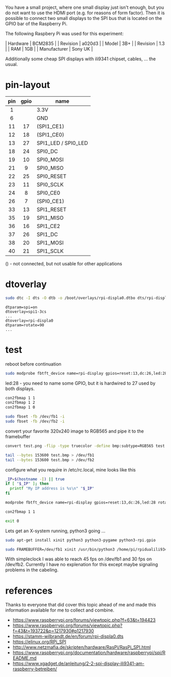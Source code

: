 You have a small project, where one small display just isn't enough, but you do
not want to use the HDMI port (e.g. for reasons of form factor). Then it is
possible to connect two small displays to the SPI bus that is located on the
GPIO bar of the Raspberry Pi.

The following Raspbery Pi was used for this experiment:

| Hardware	| BCM2835  |
| Revision	| a020d3   |
| Model         | 3B+      |
| Revision      | 1.3      |
| RAM           | 1GB      |
| Manufacturer  | Sony UK  |


Additionally some cheap SPI displays with ili9341 chipset, cables, ... the
usual.


# pin-layout

| pin	| gpio	| name	|
| :---: | :---: | ----- |
| 1	| 	| 3.3V	|
| 6	| 	| GND	|
| 11	| 17	| (SPI1_CE1)	|
| 12	| 18	| (SPI1_CE0)	|
| 13	| 27	| SPI1_LED / SPI0_LED	|
| 18	| 24	| SPI0_DC	|
| 19	| 10	| SPI0_MOSI	|
| 21	| 9	| SPI0_MISO	|
| 22	| 25	| SPI0_RESET	|
| 23	| 11	| SPI0_SCLK	|
| 24	| 8	| SPI0_CE0	|
| 26	| 7	| (SPI0_CE1)	|
| 33	| 13	| SPI1_RESET	|
| 35	| 19	| SPI1_MISO	|
| 36	| 16	| SPI1_CE2	|
| 37	| 26	| SPI1_DC	|
| 38	| 20	| SPI1_MOSI	|
| 40	| 21	| SPI1_SCLK	|

() - not connected, but not usable for other applications


# dtoverlay

~~~bash
sudo dtc -I dts -O dtb -o /boot/overlays/rpi-displa0.dtbo dts/rpi-displa0.dts 
~~~

~~~
dtparam=spi=on
dtoverlay=spi1-3cs
...
dtoverlay=rpi-displa0
dtparam=rotate=90
...
~~~


# test

reboot before continuation

~~~bash
sudo modprobe fbtft_device name=rpi-display gpios=reset:13,dc:26,led:28 rotate=90 cs=2 busnum=1
~~~

led:28 - you need to name some GPIO, but it is hardwired to 27 used by both displays.

~~~bash
con2fbmap 1 1
con2fbmap 1 2
con2fbmap 1 0

sudo fbset -fb /dev/fb1 -i
sudo fbset -fb /dev/fb2 -i
~~~

convert your favorite 320x240 image to RGB565 and pipe it to the framebuffer

~~~bash
convert test.png -flip -type truecolor -define bmp:subtype=RGB565 test.bmp

tail --bytes 153600 test.bmp > /dev/fb1
tail --bytes 153600 test.bmp > /dev/fb2
~~~

configure what you require in /etc/rc.local, mine looks like this

~~~bash
_IP=$(hostname -I) || true
if [ "$_IP" ]; then
  printf "My IP address is %s\n" "$_IP"
fi

modprobe fbtft_device name=rpi-display gpios=reset:13,dc:26,led:28 rotate=270 cs=2 busnum=1

con2fbmap 1 1

exit 0
~~~

Lets get an X-system running, python3 going ...

~~~bash
sudo apt-get install xinit python3 python3-pygame python3-rpi.gpio
~~~

~~~bash
sudo FRAMEBUFFER=/dev/fb1 xinit /usr/bin/python3 /home/pi/rpidualili9341/ui/simpleclock.py
~~~

With simpleclock I was able to reach 45 fps on /dev/fb1 and 30 fps on /dev/fb2. Currently I have no explenation for this except maybe signaling problems in the cabeling. 

# references

Thanks to everyone that did cover this topic ahead of me and made this
information available for me to collect and combine.


+ https://www.raspberrypi.org/forums/viewtopic.php?f=63&t=194423
+ https://www.raspberrypi.org/forums/viewtopic.php?f=43&t=193722&p=1217930#p1217930
+ https://stamm-wilbrandt.de/en/forum/rpi-displa0.dts
+ https://elinux.org/RPi_SPI
+ http://www.netzmafia.de/skripten/hardware/RasPi/RasPi_SPI.html
+ https://www.raspberrypi.org/documentation/hardware/raspberrypi/spi/README.md
+ https://www.xgadget.de/anleitung/2-2-spi-display-ili9341-am-raspberry-betreiben/
